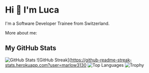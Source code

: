 # Hi 👋 I'm Luca

I'm a Software Developer Trainee from Switzerland.

More about me: 

## My GitHub Stats

![GitHub Stats](https://github-readme-stats.vercel.app/api?username=marlow3130&show_icons=true)
![GitHub Streak](https://github-readme-streak-stats.herokuapp.com?user=marlow3130
![Top Languages](https://github-readme-stats.vercel.app/api/top-langs/?username=marlow3130&layout=compact)
![Trophy](https://github-profile-trophy.vercel.app/?username=marlow3130)
